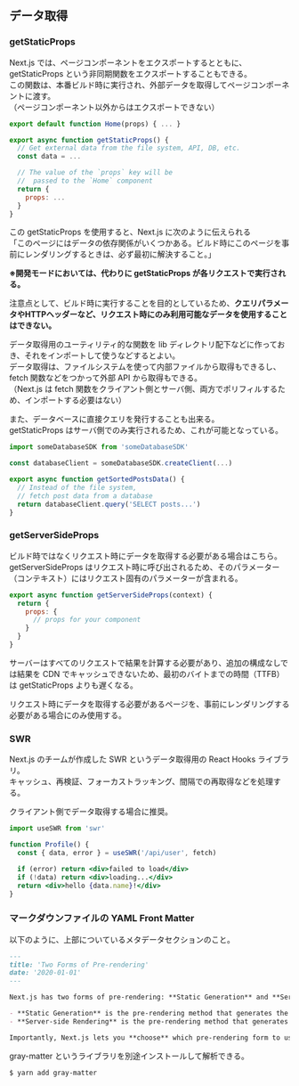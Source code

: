 ## データ取得

### getStaticProps
Next.js では、ページコンポーネントをエクスポートするとともに、getStaticProps という非同期関数をエクスポートすることもできる。  
この関数は、本番ビルド時に実行され、外部データを取得してページコンポーネントに渡す。  
（ページコンポーネント以外からはエクスポートできない）


```js
export default function Home(props) { ... }

export async function getStaticProps() {
  // Get external data from the file system, API, DB, etc.
  const data = ...

  // The value of the `props` key will be
  //  passed to the `Home` component
  return {
    props: ...
  }
}
```

この getStaticProps を使用すると、Next.js に次のように伝えられる  
「このページにはデータの依存関係がいくつかある。ビルド時にこのページを事前にレンダリングするときは、必ず最初に解決すること。」

**※開発モードにおいては、代わりに getStaticProps が各リクエストで実行される。**

注意点として、ビルド時に実行することを目的としているため、**クエリパラメータやHTTPヘッダーなど、リクエスト時にのみ利用可能なデータを使用することはできない。**

データ取得用のユーティリティ的な関数を lib ディレクトリ配下などに作っておき、それをインポートして使うなどするとよい。  
データ取得は、ファイルシステムを使って内部ファイルから取得もできるし、fetch 関数などをつかって外部 API から取得もできる。  
（Next.js は fetch 関数をクライアント側とサーバ側、両方でポリフィルするため、インポートする必要はない）

また、データベースに直接クエリを発行することも出来る。  
getStaticProps はサーバ側でのみ実行されるため、これが可能となっている。
```jsx
import someDatabaseSDK from 'someDatabaseSDK'

const databaseClient = someDatabaseSDK.createClient(...)

export async function getSortedPostsData() {
  // Instead of the file system,
  // fetch post data from a database
  return databaseClient.query('SELECT posts...')
}
```

### getServerSideProps
ビルド時ではなくリクエスト時にデータを取得する必要がある場合はこちら。  
getServerSideProps はリクエスト時に呼び出されるため、そのパラメーター（コンテキスト）にはリクエスト固有のパラメーターが含まれる。
```jsx
export async function getServerSideProps(context) {
  return {
    props: {
      // props for your component
    }
  }
}
```

サーバーはすべてのリクエストで結果を計算する必要があり、追加の構成なしでは結果を CDN でキャッシュできないため、最初のバイトまでの時間（TTFB）は getStaticProps よりも遅くなる。

リクエスト時にデータを取得する必要があるページを、事前にレンダリングする必要がある場合にのみ使用する。

### SWR
Next.js のチームが作成した SWR というデータ取得用の React Hooks ライブラリ。  
キャッシュ、再検証、フォーカストラッキング、間隔での再取得などを処理する。

クライアント側でデータ取得する場合に推奨。

```jsx
import useSWR from 'swr'

function Profile() {
  const { data, error } = useSWR('/api/user', fetch)

  if (error) return <div>failed to load</div>
  if (!data) return <div>loading...</div>
  return <div>hello {data.name}!</div>
}
```


### マークダウンファイルの YAML Front Matter
以下のように、上部についているメタデータセクションのこと。
```md
---
title: 'Two Forms of Pre-rendering'
date: '2020-01-01'
---

Next.js has two forms of pre-rendering: **Static Generation** and **Server-side Rendering**. The difference is in **when** it generates the HTML for a page.

- **Static Generation** is the pre-rendering method that generates the HTML at **build time**. The pre-rendered HTML is then _reused_ on each request.
- **Server-side Rendering** is the pre-rendering method that generates the HTML on **each request**.

Importantly, Next.js lets you **choose** which pre-rendering form to use for each page. You can create a "hybrid" Next.js app by using Static Generation for most pages and using Server-side Rendering for others.
```

gray-matter というライブラリを別途インストールして解析できる。
```
$ yarn add gray-matter
```
